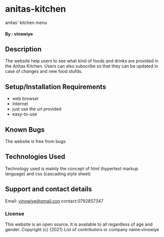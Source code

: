 # anitas-kitchen
anitas' kitchen menu
#### By : vinowiye
## Description
The website help users to see what kind of foods and drinks are provided in the Anitas Kitchen.
Users can also subscribe so that they can be updated in case of changes and new food stufds.
## Setup/Installation Requirements
* web browser
* Internet
* just use the url provided
* easy-to-use

## Known Bugs
The website is free from bugs
## Technologies Used
Technology used is mainly the concept of html (hypertext markup language) and css (cascading style sheet)
## Support and contact details
Email: vinowiye@gmail.con
contact:0792857347
### License
This website is an open source. It is available to all regardless of age and gender.
Copyright (c) {2021} 
List of contributors or company name:vinowiye
